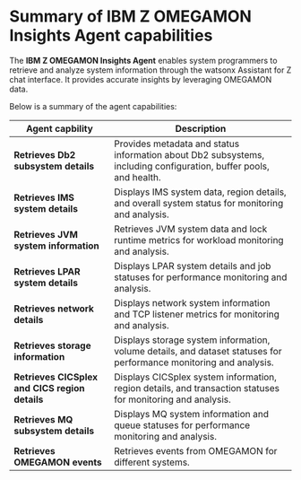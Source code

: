 # Summary of **IBM Z OMEGAMON Insights Agent** capabilities

The **IBM Z OMEGAMON Insights Agent** enables system programmers to retrieve and analyze system information through the watsonx Assistant for Z chat interface. It provides accurate insights by leveraging OMEGAMON data.

Below is a summary of the agent capabilities:

**Agent capbility** | **Description**
--- | ---
**Retrieves Db2 subsystem details** | Provides metadata and status information about Db2 subsystems, including configuration, buffer pools, and health.
**Retrieves IMS system details** | Displays IMS system data, region details, and overall system status for monitoring and analysis.
**Retrieves JVM system information** | Retrieves JVM system data and lock runtime metrics for workload monitoring and analysis.
**Retrieves LPAR system details** | Displays LPAR system details and job statuses for performance monitoring and analysis.
**Retrieves network details** | Displays network system information and TCP listener metrics for monitoring and analysis.
**Retrieves storage information** | Displays storage system information, volume details, and dataset statuses for performance monitoring and analysis.
**Retrieves CICSplex and CICS region details** | Displays CICSplex system information, region details, and transaction statuses for monitoring and analysis.
**Retrieves MQ subsystem details** | Displays MQ system information and queue statuses for performance monitoring and analysis.
**Retrieves OMEGAMON events** | Retrieves events from OMEGAMON for different systems.

